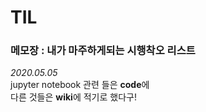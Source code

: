 # TIL   
### 메모장 : 내가 마주하게되는 시행착오 리스트


*2020.05.05*    
jupyter notebook 관련 들은 <b>code</b>에  
다른 것들은 <b>wiki</b>에 적기로 했다구!  
